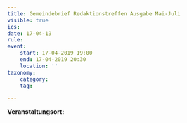 ```yaml
---
title: Gemeindebrief Redaktionstreffen Ausgabe Mai-Juli
visible: true
ics: 
date: 17-04-19
rule: 
event:
	start: 17-04-2019 19:00
	end: 17-04-2019 20:30
	location: ''
taxonomy:
	category: 
	tag: 

---
```




**Veranstaltungsort:** 

